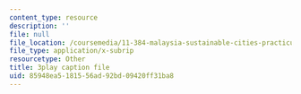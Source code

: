 ```yaml
---
content_type: resource
description: ''
file: null
file_location: /coursemedia/11-384-malaysia-sustainable-cities-practicum-spring-2018/85948ea5181556ad92bd09420ff31ba8_0oXquNdvAnk.vtt
file_type: application/x-subrip
resourcetype: Other
title: 3play caption file
uid: 85948ea5-1815-56ad-92bd-09420ff31ba8
---
```


